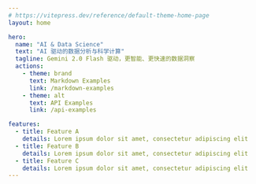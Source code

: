 ```yaml
---
# https://vitepress.dev/reference/default-theme-home-page
layout: home

hero:
  name: "AI & Data Science"
  text: "AI 驱动的数据分析与科学计算"
  tagline: Gemini 2.0 Flash 驱动，更智能、更快速的数据洞察
  actions:
    - theme: brand
      text: Markdown Examples
      link: /markdown-examples
    - theme: alt
      text: API Examples
      link: /api-examples

features:
  - title: Feature A
    details: Lorem ipsum dolor sit amet, consectetur adipiscing elit
  - title: Feature B
    details: Lorem ipsum dolor sit amet, consectetur adipiscing elit
  - title: Feature C
    details: Lorem ipsum dolor sit amet, consectetur adipiscing elit
---
```


